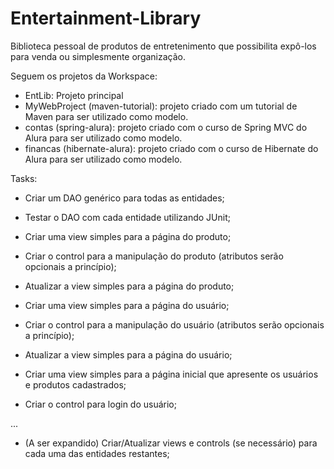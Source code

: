 # Entertainment-Library
Biblioteca pessoal de produtos de entretenimento que possibilita expô-los para venda ou simplesmente organização.

Seguem os projetos da Workspace:

  - EntLib: Projeto principal
  - MyWebProject (maven-tutorial): projeto criado com um tutorial de Maven para ser utilizado como modelo.
  - contas (spring-alura): projeto criado com o curso de Spring MVC do Alura para ser utilizado como modelo.
  - financas (hibernate-alura): projeto criado com o curso de Hibernate do Alura para ser utilizado como modelo.
  
Tasks:

  - Criar um DAO genérico para todas as entidades;
  - Testar o DAO com cada entidade utilizando JUnit;
  
  - Criar uma view simples para a página do produto;
  - Criar o control para a manipulação do produto (atributos serão opcionais a princípio);
  - Atualizar a view simples para a página do produto;
  
  - Criar uma view simples para a página do usuário;
  - Criar o control para a manipulação do usuário (atributos serão opcionais a princípio);
  - Atualizar a view simples para a página do usuário;
  
  - Criar uma view simples para a página inicial que apresente os usuários e produtos cadastrados;
  - Criar o control para login do usuário;
  
  ...
  
  - (A ser expandido) Criar/Atualizar views e controls (se necessário) para cada uma das entidades restantes;
